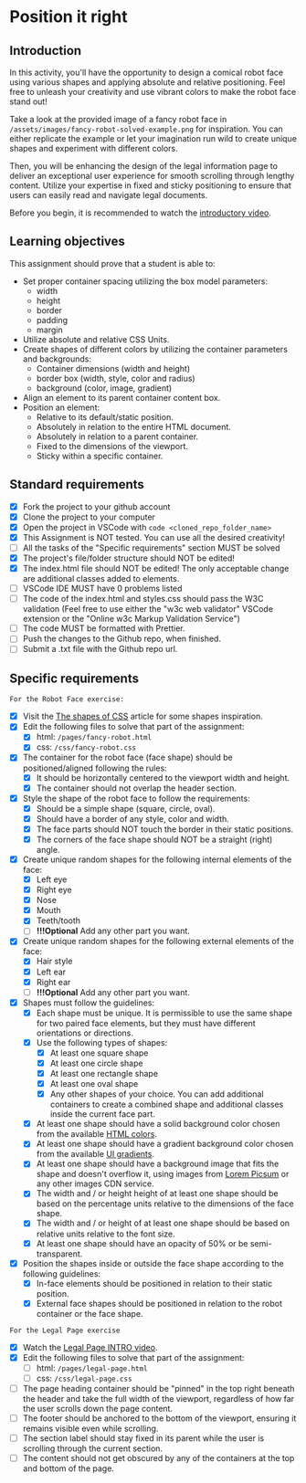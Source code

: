 # Position it right

## Introduction

In this activity, you'll have the opportunity to design a comical robot face using various shapes and applying absolute and relative positioning. Feel free to unleash your creativity and use vibrant colors to make the robot face stand out!

Take a look at the provided image of a fancy robot face in `/assets/images/fancy-robot-solved-example.png` for inspiration. You can either replicate the example or let your imagination run wild to create unique shapes and experiment with different colors.

Then, you will be enhancing the design of the legal information page to deliver an exceptional user experience for smooth scrolling through lengthy content. Utilize your expertise in fixed and sticky positioning to ensure that users can easily read and navigate legal documents.

Before you begin, it is recommended to watch the [introductory video](https://www.loom.com/share/3c655c8a97ce4783a4698d7968c03c33?sid=c05fcac8-f559-4de4-9ccd-6f167be3d6bd).

## Learning objectives

This assignment should prove that a student is able to:

- Set proper container spacing utilizing the box model parameters:
  - width
  - height
  - border
  - padding
  - margin
- Utilize absolute and relative CSS Units.
- Create shapes of different colors by utilizing the container parameters and backgrounds:
  - Container dimensions (width and height)
  - border box (width, style, color and radius)
  - background (color, image, gradient)
- Align an element to its parent container content box.
- Position an element:
  - Relative to its default/static position.
  - Absolutely in relation to the entire HTML document.
  - Absolutely in relation to a parent container.
  - Fixed to the dimensions of the viewport.
  - Sticky within a specific container.

## Standard requirements

- [x] Fork the project to your github account
- [x] Clone the project to your computer
- [x] Open the project in VSCode with `code <cloned_repo_folder_name>`
- [x] This Assignment is NOT tested. You can use all the desired creativity!
- [ ] All the tasks of the "Specific requirements" section MUST be solved
- [x] The project's file/folder structure should NOT be edited!
- [x] The index.html file should NOT be edited! The only acceptable change are additional classes added to elements.
- [ ] VSCode IDE MUST have 0 problems listed
- [ ] The code of the index.html and styles.css should pass the W3C validation (Feel free to use either the "w3c web validator" VSCode extension or the "Online w3c Markup Validation Service")
- [ ] The code MUST be formatted with Prettier.
- [ ] Push the changes to the Github repo, when finished.
- [ ] Submit a .txt file with the Github repo url.

## Specific requirements

`For the Robot Face exercise:`

- [x] Visit the [The shapes of CSS](https://css-tricks.com/the-shapes-of-css/) article for some shapes inspiration.
- [x] Edit the following files to solve that part of the assignment:
  - [x] html: `/pages/fancy-robot.html`
  - [x] css: `/css/fancy-robot.css`
- [x] The container for the robot face (face shape) should be positioned/aligned following the rules:
  - [x] It should be horizontally centered to the viewport width and height.
  - [x] The container should not overlap the header section.
- [x] Style the shape of the robot face to follow the requirements:
  - [x] Should be a simple shape (square, circle, oval).
  - [x] Should have a border of any style, color and width.
  - [x] The face parts should NOT touch the border in their static positions.
  - [x] The corners of the face shape should NOT be a straight (right) angle.
- [x] Create unique random shapes for the following internal elements of the face:
  - [x] Left eye
  - [x] Right eye
  - [x] Nose
  - [x] Mouth
  - [x] Teeth/tooth
  - [ ] **!!!Optional** Add any other part you want.
- [x] Create unique random shapes for the following external elements of the face:
  - [x] Hair style
  - [x] Left ear
  - [x] Right ear
  - [ ] **!!!Optional** Add any other part you want.
- [x] Shapes must follow the guidelines:
  - [x] Each shape must be unique. It is permissible to use the same shape for two paired face elements, but they must
    have different orientations or directions.
  - [x] Use the following types of shapes:
    - [x] At least one square shape
    - [x] At least one circle shape
    - [x] At least one rectangle shape
    - [x] At least one oval shape
    - [x] Any other shapes of your choice. You can add additional containers to create a combined shape and additional
      classes inside the current face part.
  - [x] At least one shape should have a solid background color chosen from the
    available [HTML colors](https://www.w3schools.com/html/html_colors.asp).
  - [x] At least one shape should have a gradient background color chosen from the
    available [UI gradients](https://uigradients.com/).
  - [x] At least one shape should have a background image that fits the shape and doesn't overflow it, using images
    from [Lorem Picsum](https://picsum.photos/) or any other images CDN service.
  - [x] The width and / or height height of at least one shape should be based on the percentage units relative to the
    dimensions of the face shape.
  - [x] The width and / or height of at least one shape should be based on relative units relative to the font size.
  - [x] At least one shape should have an opacity of 50% or be semi-transparent.
- [x] Position the shapes inside or outside the face shape according to the following guidelines:
  - [x] In-face elements should be positioned in relation to their static position.
  - [x] External face shapes should be positioned in relation to the robot container or the face shape.

`For the Legal Page exercise`

- [x] Watch
  the [Legal Page INTRO video](https://www.loom.com/share/3c655c8a97ce4783a4698d7968c03c33?sid=b776b29f-cecb-4cc7-8663-7c3f1722f190).
- [x] Edit the following files to solve that part of the assignment:
  - [ ] html: `/pages/legal-page.html`
  - [ ] css: `/css/legal-page.css`
- [ ] The page heading container should be "pinned" in the top right beneath the header and take the full width of the viewport, regardless of how far the user scrolls down the page content.
- [ ] The footer should be anchored to the bottom of the viewport, ensuring it remains visible even while scrolling.
- [ ] The section label should stay fixed in its parent while the user is scrolling through the current section.
- [ ] The content should not get obscured by any of the containers at the top and bottom of the page.
